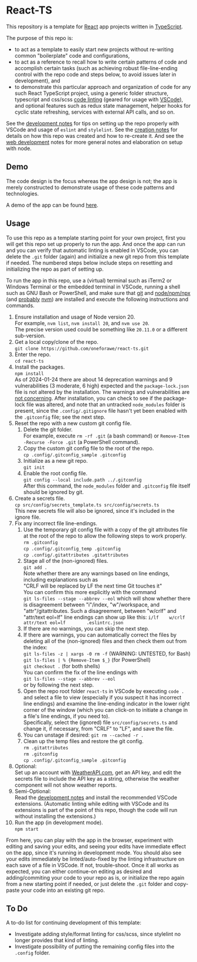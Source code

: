 # React-TS

This repository is a template for [React](https://react.dev) app projects
written in [TypeScript](https://www.typescriptlang.org).

The purpose of this repo is:

* to act as a template to easily start new projects without re-writing common
  "boilerplate" code and configurations,
* to act as a reference to recall how to write certain patterns of code and
  accomplish certain tasks (such as achieving robust file-line-ending control
  with the repo code and steps below, to avoid issues later in development), and
* to demonstrate this particular approach and organization of code for any such
  React TypeScript project, using a generic folder structure, typescript and
  css/scss [code linting](./docs/Development.md) (geared for usage with
  [VSCode](https://code.visualstudio.com/)), and optional features such as redux
  state management, helper hooks for cyclic state refreshing, services with
  external API calls, and so on.

See the [development notes](./docs/Development.md) for tips on setting up the
repo properly with VSCode and usage of `eslint` and `stylelint`.  See the
[creation notes](./docs/Creation.md) for details on how this repo was created
and how to re-create it.  And see the [web development](./docs/WebDev.md) notes
for more general notes and elaboration on setup with node.

## Demo

The code design is the focus whereas the app design is not; the app is merely
constructed to demonstrate usage of these code patterns and technologies.

A demo of the app can be found
[here](https://www.andrew-forrester.com/demos/react-ts/).

## Usage

To use this repo as a template starting point for your own project, first you
will get this repo set up properly to run the app.  And once the app can run and
you can verify that automatic linting is enabled in VSCode, you can delete the
`.git` folder (again) and initialize a new git repo from this template if
needed. The numbered steps below include steps on resetting and initializing the
repo as part of setting up.

To run the app in this repo, use a (virtual) terminal such as iTerm2 or Windows
Terminal or the embedded terminal in VSCode, running a shell such as GNU Bash or
PowerShell, and make sure that
[git](https://git-scm.com) and [node/npm/npx](https://nodejs.org)
(and [probably](./docs/WebDev.md) [nvm](https://github.com/nvm-sh/nvm))
are installed and execute the following instructions and commands.

1. Ensure installation and usage of Node version 20.  
    For example, `nvm list`, `nvm install 20`, and `nvm use 20`.  
    The precise version used could be something like `20.11.0` or a different
    sub-version.
2. Get a local copy/clone of the repo.  
    `git clone https://github.com/oneforawe/react-ts.git`
3. Enter the repo.  
    `cd react-ts`
4. Install the packages.  
    `npm install`  
    As of 2024-01-24 there are about 14 deprecation warnings and 9
    vulnerabilities (3 moderate, 6 high) expected and the `package-lock.json`
    file is not altered by the installation. The warnings and vulnerabilities are
    [not concerning](https://github.com/facebook/create-react-app/issues/11174).
    After installation, you can check to see if the package-lock file was
    altered, and note that an untracked `node_modules` folder is present, since
    the `.config/.gitignore` file hasn't yet been enabled with the `.gitconfig`
    file; see the next step.
5. Reset the repo with a new custom git config file.
    1. Delete the git folder.  
        For example, execute `rm -rf .git` (a bash command) or
        `Remove-Item -Recurse -Force .git` (a PowerShell command).
    2. Copy the custom git config file to the root of the repo.  
        `cp .config/.gitconfig_sample .gitconfig`
    3. Initialize as a new git repo.  
        `git init`
    4. Enable the root config file.  
        `git config --local include.path ../.gitconfig`  
        After this command, the `node_modules` folder and `.gitconfig` file itself
        should be ignored by git.
6. Create a secrets file.  
    `cp src/config/secrets_template.ts src/config/secrets.ts`  
    This new secrets file will also be ignored, since it's included in the ignore
    file.
7. Fix any incorrect file line-endings.
    1. Use the temporary git config file with a copy of the git attributes file
        at the root of the repo to allow the following steps to work properly.  
        `rm .gitconfig`  
        `cp .config/.gitconfig_temp .gitconfig`  
        `cp .config/.gitattributes .gitattributes`
    2. Stage all of the (non-ignored) files.  
        `git add .`  
        Note whether there are any warnings based on line endings, including
        explanations such as  
        "CRLF will be replaced by LF the next time Git touches it"  
        You can confirm this more explicitly with the command  
        `git ls-files --stage --abbrev --eol`
        which will show whether there is disagreement between "i"/index,
        "w"/workspace, and "attr"/gitattributes. Such a disagreement, between
        "w/crlf" and "attr/text eol=lf" line endings can show up like this:
        `i/lf    w/crlf  attr/text eol=lf        .eslintrc.json`
    3. If there are no warnings, you can skip the next step.
    4. If there are warnings, you can automatically correct the files by
        deleting all of the (non-ignored) files and then check them out from the
        index:  
        `git ls-files -z | xargs -0 rm -f`   (WARNING: UNTESTED, for Bash)  
        `git ls-files | % {Remove-Item $_}`  (for PowerShell)  
        `git checkout .`  (for both shells)  
        You can confirm the fix of the line endings with  
        `git ls-files --stage --abbrev --eol`  
        or by following the next step.
    5. Open the repo root folder `react-ts` in VSCode by executing `code .` and
        select a file to view (especially if you suspect it has incorrect line
        endings) and examine the line-ending indicator in the lower right corner
        of the window (which you can click-on to initiate a change in a file's
        line endings, if you need to).  
        Specifically, select the (ignored) file `src/config/secrets.ts` and
        change it, if necessary, from "CRLF" to "LF", and save the file.
    6. You can unstage if desired: `git rm --cached -r .`
    7. Clean up the temp files and restore the git config.  
        `rm .gitattributes`  
        `rm .gitconfig`  
        `cp .config/.gitconfig_sample .gitconfig`  
8. Optional:  
    Set up an account with [WeatherAPI.com](https://www.weatherapi.com/), get an
    API key, and edit the secrets file to include the API key as a string,
    otherwise the weather component will not show weather reports.
9. Semi-Optional:  
    Read the [development notes](./docs/Development.md) and install the
    recommended VSCode extensions.  (Automatic linting while editing with VSCode
    and its extensions is part of the point of this repo, though the code will
    run without installing the extensions.)
10. Run the app (in development mode).  
    `npm start`

From here, you can play with the app in the browser, experiment with editing and
saving your edits, and seeing your edits have immediate effect on the app, since
it's running in development mode.  You should also see your edits immediately be
linted/auto-fixed by the linting infrastructure on each save of a file in
VSCode.  If not, trouble-shoot.  Once it all works as expected, you can either
continue-on editing as desired and adding/commiting your code to your repo as
is, or initialize the repo again from a new starting point if needed, or just
delete the `.git` folder and copy-paste your code into an existing git repo.

## To Do

A to-do list for continuing development of this template:

* Investigate adding style/format linting for css/scss, since stylelint no
  longer provides that kind of linting.
* Investigate possibility of putting the remaining config files into the
  `.config` folder.
